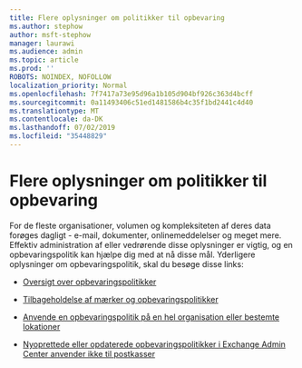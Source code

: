 ```yaml
---
title: Flere oplysninger om politikker til opbevaring
ms.author: stephow
author: msft-stephow
manager: laurawi
ms.audience: admin
ms.topic: article
ms.prod: ''
ROBOTS: NOINDEX, NOFOLLOW
localization_priority: Normal
ms.openlocfilehash: 7f7417a73e95d96a1b105d904bf926c363d4bcff
ms.sourcegitcommit: 0a11493406c51ed1481586b4c35f1bd2441c4d40
ms.translationtype: MT
ms.contentlocale: da-DK
ms.lasthandoff: 07/02/2019
ms.locfileid: "35448829"
---
```

# <a name="more-info-about-retention-policies"></a>Flere oplysninger om politikker til opbevaring

For de fleste organisationer, volumen og kompleksiteten af deres data forøges dagligt - e-mail, dokumenter, onlinemeddelelser og meget mere.
Effektiv administration af eller vedrørende disse oplysninger er vigtig, og en opbevaringspolitik kan hjælpe dig med at nå disse mål. Yderligere oplysninger om opbevaringspolitik, skal du besøge disse links:

- [Oversigt over opbevaringspolitikker](https://docs.microsoft.com/office365/securitycompliance/retention-policies)

- [Tilbageholdelse af mærker og opbevaringspolitikker](https://docs.microsoft.com/exchange/security-and-compliance/messaging-records-management/retention-tags-and-policies)

- [Anvende en opbevaringspolitik på en hel organisation eller bestemte lokationer](https://docs.microsoft.com/office365/securitycompliance/retention-policies#applying-a-retention-policy-to-an-entire-organization-or-specific-locations)

- [Nyoprettede eller opdaterede opbevaringspolitikker i Exchange Admin Center anvender ikke til postkasser](https://docs.microsoft.com/alchemyinsights/retention-policies-in-exchange-admin-center-not-working)

